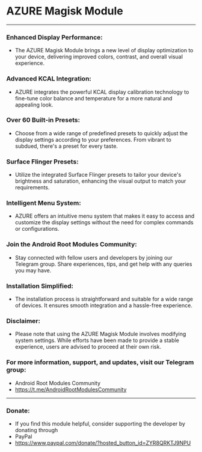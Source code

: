 # AZURE Magisk Module
----------------------------------------------

### Enhanced Display Performance: 
- The AZURE Magisk Module brings a new level of display optimization to your device, delivering improved colors, contrast, and overall visual experience.

### Advanced KCAL Integration: 
- AZURE integrates the powerful KCAL display calibration technology to fine-tune color balance and temperature for a more natural and appealing look.

### Over 60 Built-in Presets: 
- Choose from a wide range of predefined presets to quickly adjust the display settings according to your preferences. From vibrant to subdued, there's a preset for every taste.

### Surface Flinger Presets: 
- Utilize the integrated Surface Flinger presets to tailor your device's brightness and saturation, enhancing the visual output to match your requirements.

### Intelligent Menu System: 
- AZURE offers an intuitive menu system that makes it easy to access and customize the display settings without the need for complex commands or configurations.

### Join the Android Root Modules Community: 
- Stay connected with fellow users and developers by joining our Telegram group. Share experiences, tips, and get help with any queries you may have.

### Installation Simplified: 
- The installation process is straightforward and suitable for a wide range of devices. It ensures smooth integration and a hassle-free experience.

### Disclaimer: 
- Please note that using the AZURE Magisk Module involves modifying system settings. While efforts have been made to provide a stable experience, users are advised to proceed at their own risk.


### For more information, support, and updates, visit our Telegram group:
- Android Root Modules Community
- https://t.me/AndroidRootModulesCommunity

-------

### Donate: 
- If you find this module helpful, consider supporting the developer by donating through 
- PayPal
- https://www.paypal.com/donate/?hosted_button_id=ZYR8QRKTJ9NPU
